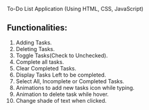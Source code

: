 To-Do List Application
(Using HTML, CSS, JavaScript)

Functionalities:
-----------------------------------------------------------------------
1. Adding Tasks.
2. Deleting Tasks.
3. Toggle Tasks(Check to Unchecked).
4. Complete all tasks.
5. Clear Completed Tasks.
6. Display Tasks Left to be completed.
7. Select All, Incomplete or Completed Tasks.
8. Animations to add new tasks icon while typing.
9. Animation to delete task while hover.
10. Change shade of text when clicked.
